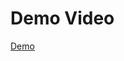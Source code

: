 # Demo Video
[Demo](https://drive.google.com/file/d/1nfna2ypiuEOPWCg-cwhFBRbT8vemIwVS/view?usp=sharing)
